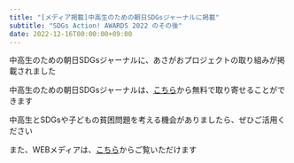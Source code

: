 ```yaml
---
title: "[メディア掲載]中高生のための朝日SDGsジャーナルに掲載"
subtitle: "SDGs Action! AWARDS 2022 のその後"
date: 2022-12-16T00:00:00+09:00
---
```

中高生のための朝日SDGsジャーナルに、あさがおプロジェクトの取り組みが掲載されました
<!--more-->

中高生のための朝日SDGsジャーナルは、[こちら](https://que.digital.asahi.com/epost/11009778)から無料で取り寄せることができます

中高生とSDGsや子どもの貧困問題を考える機会がありましたら、ぜひご活用ください

また、WEBメディアは、[こちら](https://www.asahi.com/sdgs/article/14792126?revision=HEAD&layout=LIVE&token=0aeedf984531e61fc7fd766c27ae8020f5ea02fc237654e6188deae9a3cebd05&fbclid=IwAR3RIQftnbCRCPiQEXPUEtel2wewT6zGI6Gf8H_gbWfS-NNPJX0UdxVx1xU)からご覧いただけます



